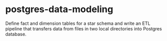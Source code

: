 # postgres-data-modeling
Define fact and dimension tables for a star schema and write an ETL pipeline that transfers data from files in two local directories into Postgres database.
